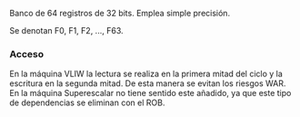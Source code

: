 Banco de 64 registros de 32 bits. Emplea simple precisión.

Se denotan F0, F1, F2, ..., F63.


### Acceso

En la máquina VLIW la lectura se realiza en la primera mitad del ciclo y la escritura en la segunda mitad. De esta manera se evitan los riesgos WAR. En la máquina Superescalar no tiene sentido este añadido, ya que este tipo de dependencias se eliminan con el ROB.
